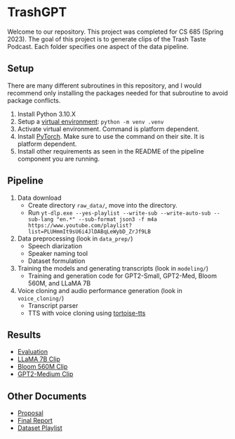 # TrashGPT

Welcome to our repository. This project was completed for CS 685 (Spring 2023). The goal of this project is to generate clips of the Trash Taste Podcast. Each folder specifies one aspect of the data pipeline.

## Setup

There are many different subroutines in this repository, and I would recommend only installing the packages needed for that subroutine to avoid package conflicts.

1. Install Python 3.10.X
2. Setup a [virtual environment](https://docs.python.org/3/tutorial/venv.html): `python -m venv .venv`
3. Activate virtual environment. Command is platform dependent.
4. Install [PyTorch](https://pytorch.org/). Make sure to use the command on their site. It is platform dependent.
5. Install other requirements as seen in the README of the pipeline component you are running.

## Pipeline

1. Data download
    - Create directory `raw_data/`, move into the directory.
    - Run `yt-dlp.exe --yes-playlist --write-sub --write-auto-sub --sub-lang "en.*" --sub-format json3 -f m4a https://www.youtube.com/playlist?list=PLUHmmIt9sU6i4JlDABqLeWybD_ZrJf9LB`
2. Data preprocessing (look in `data_prep/`)
    - Speech diarization
    - Speaker naming tool
    - Dataset formulation
3. Training the models and generating transcripts (look in `modeling/`)
    - Training and generation code for GPT2-Small, GPT2-Med, Bloom 560M, and LLaMA 7B
4. Voice cloning and audio performance generation (look in `voice_cloning/`)
    - Transcript parser
    - TTS with voice cloning using [tortoise-tts](https://github.com/neonbjb/tortoise-tts)

## Results

- [Evaluation](https://docs.google.com/spreadsheets/d/1jtsw4g0nGK2sbywgND0AkrXzY3MM4u4L0yGolVhIMPU/edit?usp=sharing)
- [LLaMA 7B Clip](https://youtu.be/rR67-ePpWF4)
- [Bloom 560M Clip](https://youtu.be/DJM6BLNaWhI)
- [GPT2-Medium Clip](https://youtu.be/DnMJ3biSkKQ)

## Other Documents

- [Proposal](https://www.overleaf.com/project/63ebb492e3b98236eca9357b)
- [Final Report](https://www.overleaf.com/6268427319fsgdzvcrfsyq)
- [Dataset Playlist](https://youtube.com/playlist?list=PLUHmmIt9sU6i4JlDABqLeWybD_ZrJf9LB)

